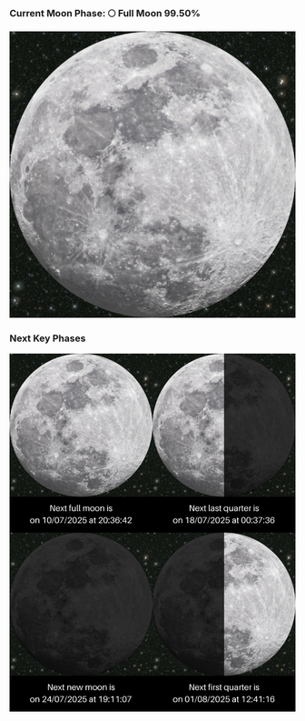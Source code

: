 ### Current Moon Phase: 🌕 Full Moon 99.50%
![Moon Phase](moonphase.png)
### Next Key Phases
![Gallery](gallery.png)